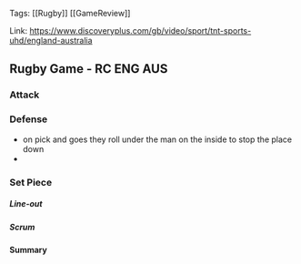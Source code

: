 Tags:  [[Rugby]] [[GameReview]] 

Link: https://www.discoveryplus.com/gb/video/sport/tnt-sports-uhd/england-australia
## Rugby Game - RC ENG AUS

### Attack



### Defense
- on pick and goes they roll under the man on the inside to stop the place down
- 


### Set Piece
##### Line-out

##### Scrum



#### Summary

